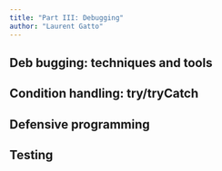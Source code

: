 ```yaml
---
title: "Part III: Debugging"
author: "Laurent Gatto"
---
```


## Deb bugging: techniques and tools
## Condition handling: try/tryCatch
## Defensive programming
## Testing
